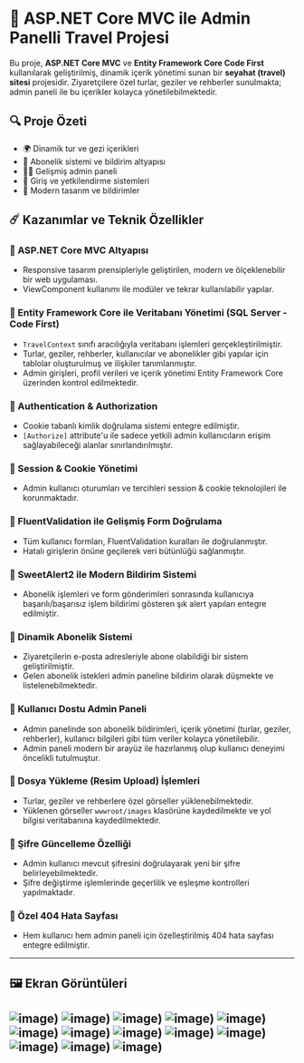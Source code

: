 # 🚀 ASP.NET Core MVC ile Admin Panelli Travel Projesi

Bu proje, **ASP.NET Core MVC** ve **Entity Framework Core Code First** kullanılarak geliştirilmiş, dinamik içerik yönetimi sunan bir **seyahat (travel) sitesi** projesidir. Ziyaretçilere özel turlar, geziler ve rehberler sunulmakta; admin paneli ile bu içerikler kolayca yönetilebilmektedir.

## 🔍 Proje Özeti

- 🌍 Dinamik tur ve gezi içerikleri
- 📧 Abonelik sistemi ve bildirim altyapısı
- 🧑‍💼 Gelişmiş admin paneli
- 🔐 Giriş ve yetkilendirme sistemleri
- 🎨 Modern tasarım ve bildirimler

## ☄️ Kazanımlar ve Teknik Özellikler

### 🌟 ASP.NET Core MVC Altyapısı
- Responsive tasarım prensipleriyle geliştirilen, modern ve ölçeklenebilir bir web uygulaması.
- ViewComponent kullanımı ile modüler ve tekrar kullanılabilir yapılar.

### 🌟 Entity Framework Core ile Veritabanı Yönetimi (SQL Server - Code First)
- `TravelContext` sınıfı aracılığıyla veritabanı işlemleri gerçekleştirilmiştir.
- Turlar, geziler, rehberler, kullanıcılar ve abonelikler gibi yapılar için tablolar oluşturulmuş ve ilişkiler tanımlanmıştır.
- Admin girişleri, profil verileri ve içerik yönetimi Entity Framework Core üzerinden kontrol edilmektedir.

### 🌟 Authentication & Authorization
- Cookie tabanlı kimlik doğrulama sistemi entegre edilmiştir.
- `[Authorize]` attribute'u ile sadece yetkili admin kullanıcıların erişim sağlayabileceği alanlar sınırlandırılmıştır.

### 🌟 Session & Cookie Yönetimi
- Admin kullanıcı oturumları ve tercihleri session & cookie teknolojileri ile korunmaktadır.

### 🌟 FluentValidation ile Gelişmiş Form Doğrulama
- Tüm kullanıcı formları, FluentValidation kuralları ile doğrulanmıştır.
- Hatalı girişlerin önüne geçilerek veri bütünlüğü sağlanmıştır.

### 🌟 SweetAlert2 ile Modern Bildirim Sistemi
- Abonelik işlemleri ve form gönderimleri sonrasında kullanıcıya başarılı/başarısız işlem bildirimi gösteren şık alert yapıları entegre edilmiştir.

### 🌟 Dinamik Abonelik Sistemi
- Ziyaretçilerin e-posta adresleriyle abone olabildiği bir sistem geliştirilmiştir.
- Gelen abonelik istekleri admin paneline bildirim olarak düşmekte ve listelenebilmektedir.

### 🌟 Kullanıcı Dostu Admin Paneli
- Admin panelinde son abonelik bildirimleri, içerik yönetimi (turlar, geziler, rehberler), kullanıcı bilgileri gibi tüm veriler kolayca yönetilebilir.
- Admin paneli modern bir arayüz ile hazırlanmış olup kullanıcı deneyimi öncelikli tutulmuştur.

### 🌟 Dosya Yükleme (Resim Upload) İşlemleri
- Turlar, geziler ve rehberlere özel görseller yüklenebilmektedir.
- Yüklenen görseller `wwwroot/images` klasörüne kaydedilmekte ve yol bilgisi veritabanına kaydedilmektedir.

### 🌟 Şifre Güncelleme Özelliği
- Admin kullanıcı mevcut şifresini doğrulayarak yeni bir şifre belirleyebilmektedir.
- Şifre değiştirme işlemlerinde geçerlilik ve eşleşme kontrolleri yapılmaktadır.

### 🌟 Özel 404 Hata Sayfası
- Hem kullanıcı hem admin paneli için özelleştirilmiş 404 hata sayfası entegre edilmiştir.

---

## 🖼️ Ekran Görüntüleri
![image](https://github.com/eniscode/AcunMedyaTravelProject/blob/master/AcunMedyaTravelProject/Ekran%20g%C3%B6r%C3%BCnt%C3%BCs%C3%BC%202025-05-10%20180423.png?raw=true))
![image](https://github.com/eniscode/AcunMedyaTravelProject/blob/master/AcunMedyaTravelProject/Ekran%20g%C3%B6r%C3%BCnt%C3%BCs%C3%BC%202025-05-10%20180450.png?raw=true))
![image](https://github.com/eniscode/AcunMedyaTravelProject/blob/master/AcunMedyaTravelProject/Ekran%20g%C3%B6r%C3%BCnt%C3%BCs%C3%BC%202025-05-10%20180530.png?raw=true))
![image](https://github.com/eniscode/AcunMedyaTravelProject/blob/master/AcunMedyaTravelProject/Ekran%20g%C3%B6r%C3%BCnt%C3%BCs%C3%BC%202025-05-10%20180545.png?raw=true))
![image](https://github.com/eniscode/AcunMedyaTravelProject/blob/master/AcunMedyaTravelProject/Ekran%20g%C3%B6r%C3%BCnt%C3%BCs%C3%BC%202025-05-10%20180603.png?raw=true))
![image](https://github.com/eniscode/AcunMedyaTravelProject/blob/master/AcunMedyaTravelProject/Ekran%20g%C3%B6r%C3%BCnt%C3%BCs%C3%BC%202025-05-10%20180634.png?raw=true))
![image](https://github.com/eniscode/AcunMedyaTravelProject/blob/master/AcunMedyaTravelProject/Ekran%20g%C3%B6r%C3%BCnt%C3%BCs%C3%BC%202025-05-10%20180919.png?raw=true))
![image](https://github.com/eniscode/AcunMedyaTravelProject/blob/master/AcunMedyaTravelProject/Ekran%20g%C3%B6r%C3%BCnt%C3%BCs%C3%BC%202025-05-10%20180937.png?raw=true))
![image](https://github.com/eniscode/AcunMedyaTravelProject/blob/master/AcunMedyaTravelProject/Ekran%20g%C3%B6r%C3%BCnt%C3%BCs%C3%BC%202025-05-10%20180958.png?raw=true))
![image](https://github.com/eniscode/AcunMedyaTravelProject/blob/master/AcunMedyaTravelProject/Ekran%20g%C3%B6r%C3%BCnt%C3%BCs%C3%BC%202025-05-10%20181054.png?raw=true))
![image](https://github.com/eniscode/AcunMedyaTravelProject/blob/master/AcunMedyaTravelProject/Ekran%20g%C3%B6r%C3%BCnt%C3%BCs%C3%BC%202025-05-10%20181236.png?raw=true))
![image](https://github.com/eniscode/AcunMedyaTravelProject/blob/master/AcunMedyaTravelProject/ad.png?raw=true))
![image](https://github.com/eniscode/AcunMedyaTravelProject/blob/master/AcunMedyaTravelProject/Ekran%20g%C3%B6r%C3%BCnt%C3%BCs%C3%BC%202025-05-10%20180323.png?raw=true))
---

